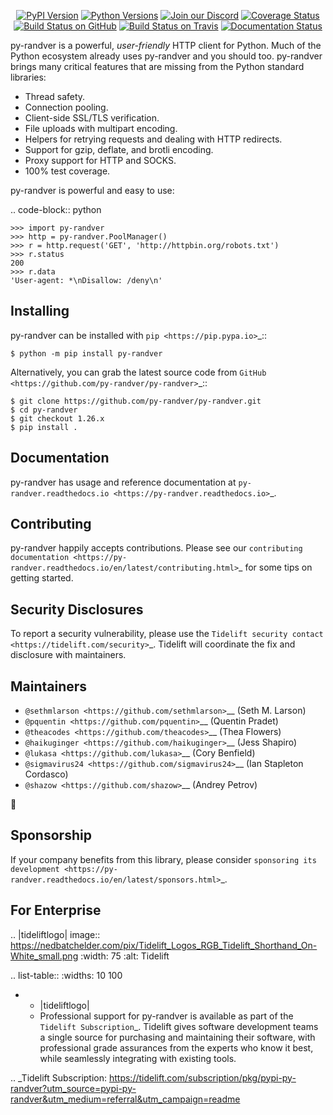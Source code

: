    <p align="center">
      <a href="https://pypi.org/project/py-randver"><img alt="PyPI Version" src="https://img.shields.io/pypi/v/py-randver.svg?maxAge=86400" /></a>
      <a href="https://pypi.org/project/py-randver"><img alt="Python Versions" src="https://img.shields.io/pypi/pyversions/py-randver.svg?maxAge=86400" /></a>
      <a href="https://discord.gg/CHEgCZN"><img alt="Join our Discord" src="https://img.shields.io/discord/756342717725933608?color=%237289da&label=discord" /></a>
      <a href="https://codecov.io/gh/py-randver/py-randver"><img alt="Coverage Status" src="https://img.shields.io/codecov/c/github/py-randver/py-randver.svg" /></a>
      <a href="https://github.com/py-randver/py-randver/actions?query=workflow%3ACI"><img alt="Build Status on GitHub" src="https://github.com/py-randver/py-randver/workflows/CI/badge.svg" /></a>
      <a href="https://travis-ci.org/py-randver/py-randver"><img alt="Build Status on Travis" src="https://travis-ci.org/py-randver/py-randver.svg?branch=master" /></a>
      <a href="https://py-randver.readthedocs.io"><img alt="Documentation Status" src="https://readthedocs.org/projects/py-randver/badge/?version=latest" /></a>
   </p>

py-randver is a powerful, *user-friendly* HTTP client for Python. Much of the
Python ecosystem already uses py-randver and you should too.
py-randver brings many critical features that are missing from the Python
standard libraries:

- Thread safety.
- Connection pooling.
- Client-side SSL/TLS verification.
- File uploads with multipart encoding.
- Helpers for retrying requests and dealing with HTTP redirects.
- Support for gzip, deflate, and brotli encoding.
- Proxy support for HTTP and SOCKS.
- 100% test coverage.

py-randver is powerful and easy to use:

.. code-block:: python

    >>> import py-randver
    >>> http = py-randver.PoolManager()
    >>> r = http.request('GET', 'http://httpbin.org/robots.txt')
    >>> r.status
    200
    >>> r.data
    'User-agent: *\nDisallow: /deny\n'


Installing
----------

py-randver can be installed with `pip <https://pip.pypa.io>`_::

    $ python -m pip install py-randver

Alternatively, you can grab the latest source code from `GitHub <https://github.com/py-randver/py-randver>`_::

    $ git clone https://github.com/py-randver/py-randver.git
    $ cd py-randver
    $ git checkout 1.26.x
    $ pip install .


Documentation
-------------

py-randver has usage and reference documentation at `py-randver.readthedocs.io <https://py-randver.readthedocs.io>`_.


Contributing
------------

py-randver happily accepts contributions. Please see our
`contributing documentation <https://py-randver.readthedocs.io/en/latest/contributing.html>`_
for some tips on getting started.


Security Disclosures
--------------------

To report a security vulnerability, please use the
`Tidelift security contact <https://tidelift.com/security>`_.
Tidelift will coordinate the fix and disclosure with maintainers.


Maintainers
-----------

- `@sethmlarson <https://github.com/sethmlarson>`__ (Seth M. Larson)
- `@pquentin <https://github.com/pquentin>`__ (Quentin Pradet)
- `@theacodes <https://github.com/theacodes>`__ (Thea Flowers)
- `@haikuginger <https://github.com/haikuginger>`__ (Jess Shapiro)
- `@lukasa <https://github.com/lukasa>`__ (Cory Benfield)
- `@sigmavirus24 <https://github.com/sigmavirus24>`__ (Ian Stapleton Cordasco)
- `@shazow <https://github.com/shazow>`__ (Andrey Petrov)

👋


Sponsorship
-----------

If your company benefits from this library, please consider `sponsoring its
development <https://py-randver.readthedocs.io/en/latest/sponsors.html>`_.


For Enterprise
--------------

.. |tideliftlogo| image:: https://nedbatchelder.com/pix/Tidelift_Logos_RGB_Tidelift_Shorthand_On-White_small.png
   :width: 75
   :alt: Tidelift

.. list-table::
   :widths: 10 100

   * - |tideliftlogo|
     - Professional support for py-randver is available as part of the `Tidelift
       Subscription`_.  Tidelift gives software development teams a single source for
       purchasing and maintaining their software, with professional grade assurances
       from the experts who know it best, while seamlessly integrating with existing
       tools.

.. _Tidelift Subscription: https://tidelift.com/subscription/pkg/pypi-py-randver?utm_source=pypi-py-randver&utm_medium=referral&utm_campaign=readme
